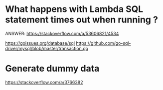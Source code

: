 # What happens with Lambda SQL statement times out when running ?

ANSWER: https://stackoverflow.com/a/53606821/4534

https://goissues.org/database/sql
https://github.com/go-sql-driver/mysql/blob/master/transaction.go

# Generate dummy data

https://stackoverflow.com/a/3766382
